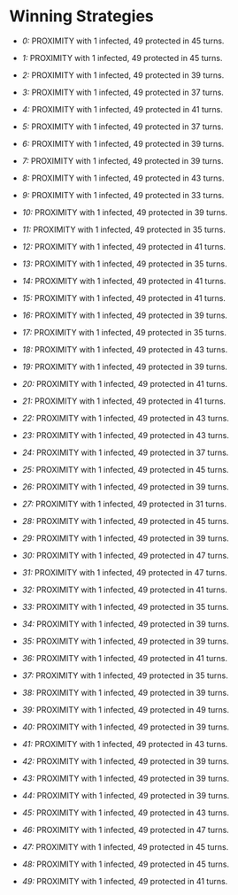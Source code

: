 # Winning Strategies

* _0:_ PROXIMITY with 1 infected, 49 protected in 45 turns.


* _1:_ PROXIMITY with 1 infected, 49 protected in 45 turns.


* _2:_ PROXIMITY with 1 infected, 49 protected in 39 turns.


* _3:_ PROXIMITY with 1 infected, 49 protected in 37 turns.


* _4:_ PROXIMITY with 1 infected, 49 protected in 41 turns.


* _5:_ PROXIMITY with 1 infected, 49 protected in 37 turns.


* _6:_ PROXIMITY with 1 infected, 49 protected in 39 turns.


* _7:_ PROXIMITY with 1 infected, 49 protected in 39 turns.


* _8:_ PROXIMITY with 1 infected, 49 protected in 43 turns.


* _9:_ PROXIMITY with 1 infected, 49 protected in 33 turns.


* _10:_ PROXIMITY with 1 infected, 49 protected in 39 turns.


* _11:_ PROXIMITY with 1 infected, 49 protected in 35 turns.


* _12:_ PROXIMITY with 1 infected, 49 protected in 41 turns.


* _13:_ PROXIMITY with 1 infected, 49 protected in 35 turns.


* _14:_ PROXIMITY with 1 infected, 49 protected in 41 turns.


* _15:_ PROXIMITY with 1 infected, 49 protected in 41 turns.


* _16:_ PROXIMITY with 1 infected, 49 protected in 39 turns.


* _17:_ PROXIMITY with 1 infected, 49 protected in 35 turns.


* _18:_ PROXIMITY with 1 infected, 49 protected in 43 turns.


* _19:_ PROXIMITY with 1 infected, 49 protected in 39 turns.


* _20:_ PROXIMITY with 1 infected, 49 protected in 41 turns.


* _21:_ PROXIMITY with 1 infected, 49 protected in 41 turns.


* _22:_ PROXIMITY with 1 infected, 49 protected in 43 turns.


* _23:_ PROXIMITY with 1 infected, 49 protected in 43 turns.


* _24:_ PROXIMITY with 1 infected, 49 protected in 37 turns.


* _25:_ PROXIMITY with 1 infected, 49 protected in 45 turns.


* _26:_ PROXIMITY with 1 infected, 49 protected in 39 turns.


* _27:_ PROXIMITY with 1 infected, 49 protected in 31 turns.


* _28:_ PROXIMITY with 1 infected, 49 protected in 45 turns.


* _29:_ PROXIMITY with 1 infected, 49 protected in 39 turns.


* _30:_ PROXIMITY with 1 infected, 49 protected in 47 turns.


* _31:_ PROXIMITY with 1 infected, 49 protected in 47 turns.


* _32:_ PROXIMITY with 1 infected, 49 protected in 41 turns.


* _33:_ PROXIMITY with 1 infected, 49 protected in 35 turns.


* _34:_ PROXIMITY with 1 infected, 49 protected in 39 turns.


* _35:_ PROXIMITY with 1 infected, 49 protected in 39 turns.


* _36:_ PROXIMITY with 1 infected, 49 protected in 41 turns.


* _37:_ PROXIMITY with 1 infected, 49 protected in 35 turns.


* _38:_ PROXIMITY with 1 infected, 49 protected in 39 turns.


* _39:_ PROXIMITY with 1 infected, 49 protected in 49 turns.


* _40:_ PROXIMITY with 1 infected, 49 protected in 39 turns.


* _41:_ PROXIMITY with 1 infected, 49 protected in 43 turns.


* _42:_ PROXIMITY with 1 infected, 49 protected in 39 turns.


* _43:_ PROXIMITY with 1 infected, 49 protected in 39 turns.


* _44:_ PROXIMITY with 1 infected, 49 protected in 39 turns.


* _45:_ PROXIMITY with 1 infected, 49 protected in 43 turns.


* _46:_ PROXIMITY with 1 infected, 49 protected in 47 turns.


* _47:_ PROXIMITY with 1 infected, 49 protected in 45 turns.


* _48:_ PROXIMITY with 1 infected, 49 protected in 45 turns.


* _49:_ PROXIMITY with 1 infected, 49 protected in 41 turns.


